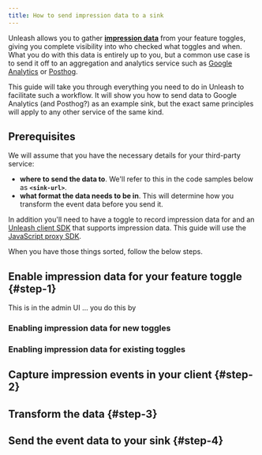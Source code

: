 ```yaml
---
title: How to send impression data to a sink
---
```


Unleash allows you to gather [**impression data**](../advanced/impression-data.md) from your feature toggles, giving you complete visibility into who checked what toggles and when. What you do with this data is entirely up to you, but a common use case is to send it off to an aggregation and analytics service such as [Google Analytics](https://analytics.google.com/) or [Posthog](https://posthog.com/).

This guide will take you through everything you need to do in Unleash to facilitate such a workflow. It will show you how to send data to Google Analytics (and Posthog?) as an example sink, but the exact same principles will apply to any other service of the same kind.

## Prerequisites

We will assume that you have the necessary details for your third-party service:

- **where to send the data to**. We'll refer to this in the code samples below as **`<sink-url>`**.
- **what format the data needs to be in**. This will determine how you transform the event data before you send it.

In addition you'll need to have a toggle to record impression data for and an [Unleash client SDK](../sdks/index.md) that supports impression data. This guide will use the [JavaScript proxy SDK](../sdks/proxy-javascript.md).

When you have those things sorted, follow the below steps.

## Enable impression data for your feature toggle {#step-1}

This is in the admin UI ... you do this by

### Enabling impression data for new toggles

### Enabling impression data for existing toggles

## Capture impression events in your client {#step-2}


## Transform the data {#step-3}

## Send the event data to your sink {#step-4}

